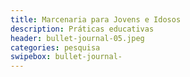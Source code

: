 ```yaml
---
title: Marcenaria para Jovens e Idosos
description: Práticas educativas
header: bullet-journal-05.jpeg 
categories: pesquisa
swipebox: bullet-journal- 
---
```

